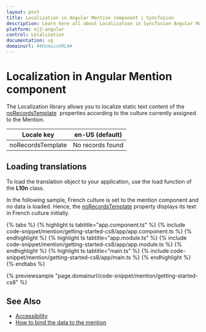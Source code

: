 ```yaml
---
layout: post
title: Localization in Angular Mention component | Syncfusion
description: Learn here all about Localization in Syncfusion Angular Mention component of Syncfusion Essential JS 2 and more.
platform: ej2-angular
control: Localization 
documentation: ug
domainurl: ##DomainURL##
---
```


# Localization in Angular Mention component

The Localization library allows you to localize static text content of the [noRecordsTemplate](https://ej2.syncfusion.com/angular/documentation/api/mention/#norecordstemplate) &nbsp;properties according to the culture currently assigned to the Mention.

| Locale key | en-US (default)  |
|------|------|
| noRecordsTemplate |  No records found |

## Loading translations

To load the translation object to your application, use the load function of the **L10n** class.

In the following sample, French culture is set to the mention component and no data is loaded. Hence, the [noRecordsTemplate](https://ej2.syncfusion.com/angular/documentation/api/mention/#norecordstemplate) property displays its text in French culture initially.

{% tabs %}
{% highlight ts tabtitle="app.component.ts" %}
{% include code-snippet/mention/getting-started-cs8/app/app.component.ts %}
{% endhighlight %}
{% highlight ts tabtitle="app.module.ts" %}
{% include code-snippet/mention/getting-started-cs8/app/app.module.ts %}
{% endhighlight %}
{% highlight ts tabtitle="main.ts" %}
{% include code-snippet/mention/getting-started-cs8/app/main.ts %}
{% endhighlight %}
{% endtabs %}
  
{% previewsample "page.domainurl/code-snippet/mention/getting-started-cs8" %}

## See Also

* [Accessibility](./accessibility)
* [How to bind the data to the mention](./data-binding)